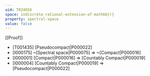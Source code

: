 ```yaml
---
uid: T024656
space: indiscrete-rational-extension-of-mathbb{r}
property: spectral-space
value: false
---
```

[[Proof]]

* [T001435] [Pseudocompact|P000022]
* [I000175] ~[Spectral space|P000075] => ~[Compact|P000016]
* [I000001] [Compact|P000016] => [Countably Compact|P000019]
* [I000004] [Countably Compact|P000019] => [Pseudocompact|P000022]


